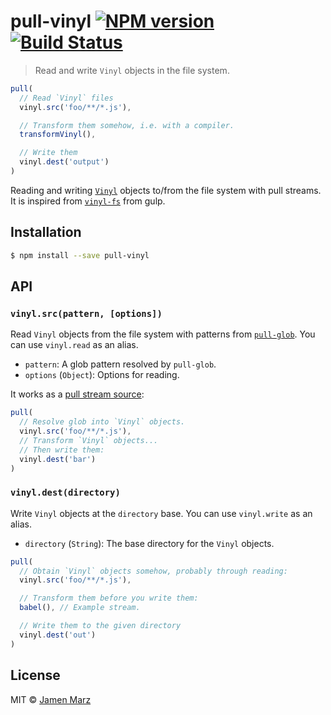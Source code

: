 # pull-vinyl [![NPM version](https://badge.fury.io/js/pull-vinyl.svg)](https://npmjs.org/package/pull-vinyl) [![Build Status](https://travis-ci.org/jamen/pull-vinyl.svg?branch=master)](https://travis-ci.org/jamen/pull-vinyl)

> Read and write `Vinyl` objects in the file system.

```js
pull(
  // Read `Vinyl` files
  vinyl.src('foo/**/*.js'),

  // Transform them somehow, i.e. with a compiler.
  transformVinyl(),

  // Write them
  vinyl.dest('output')
)
```

Reading and writing [`Vinyl`](https://github.com/gulpjs/vinyl) objects to/from the file system with pull streams.  It is inspired from [`vinyl-fs`](https://github.com/gulpjs/vinyl-fs) from gulp.

## Installation

```sh
$ npm install --save pull-vinyl
```

## API

### `vinyl.src(pattern, [options])`

Read `Vinyl` objects from the file system with patterns from [`pull-glob`](https://npmjs.com/pull-glob).  You can use `vinyl.read` as an alias.

 - `pattern`: A glob pattern resolved by `pull-glob`.
 - `options` (`Object`): Options for reading.

It works as a [pull stream source](https://github.com/pull-stream/pull-stream#source-aka-readable):

```js
pull(
  // Resolve glob into `Vinyl` objects.
  vinyl.src('foo/**/*.js'),
  // Transform `Vinyl` objects...
  // Then write them:
  vinyl.dest('bar')
)
```

### `vinyl.dest(directory)`

Write `Vinyl` objects at the `directory` base.  You can use `vinyl.write` as an alias.

 - `directory` (`String`): The base directory for the `Vinyl` objects.

```js
pull(
  // Obtain `Vinyl` objects somehow, probably through reading:
  vinyl.src('foo/**/*.js'),

  // Transform them before you write them:
  babel(), // Example stream.

  // Write them to the given directory
  vinyl.dest('out')
)
```

## License

MIT © [Jamen Marz](https://github.com/jamen)
